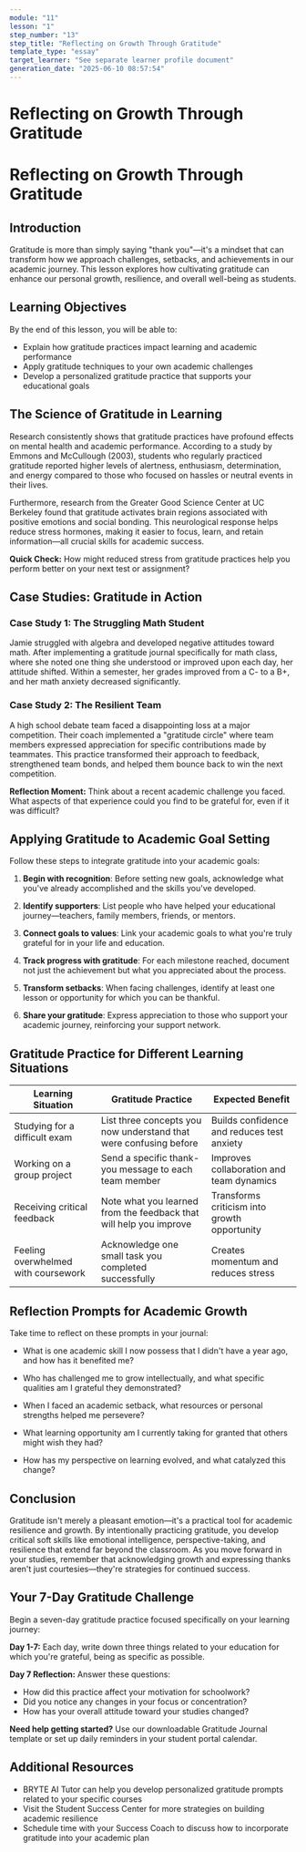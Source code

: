 ```yaml
---
module: "11"
lesson: "1"
step_number: "13"
step_title: "Reflecting on Growth Through Gratitude"
template_type: "essay"
target_learner: "See separate learner profile document"
generation_date: "2025-06-10 08:57:54"
---
```


# Reflecting on Growth Through Gratitude

# Reflecting on Growth Through Gratitude

## Introduction

Gratitude is more than simply saying "thank you"—it's a mindset that can transform how we approach challenges, setbacks, and achievements in our academic journey. This lesson explores how cultivating gratitude can enhance our personal growth, resilience, and overall well-being as students.

## Learning Objectives
By the end of this lesson, you will be able to:
* Explain how gratitude practices impact learning and academic performance
* Apply gratitude techniques to your own academic challenges
* Develop a personalized gratitude practice that supports your educational goals

## The Science of Gratitude in Learning

Research consistently shows that gratitude practices have profound effects on mental health and academic performance. According to a study by Emmons and McCullough (2003), students who regularly practiced gratitude reported higher levels of alertness, enthusiasm, determination, and energy compared to those who focused on hassles or neutral events in their lives.

Furthermore, research from the Greater Good Science Center at UC Berkeley found that gratitude activates brain regions associated with positive emotions and social bonding. This neurological response helps reduce stress hormones, making it easier to focus, learn, and retain information—all crucial skills for academic success.

**Quick Check:** How might reduced stress from gratitude practices help you perform better on your next test or assignment?

## Case Studies: Gratitude in Action

### Case Study 1: The Struggling Math Student

Jamie struggled with algebra and developed negative attitudes toward math. After implementing a gratitude journal specifically for math class, where she noted one thing she understood or improved upon each day, her attitude shifted. Within a semester, her grades improved from a C- to a B+, and her math anxiety decreased significantly.

### Case Study 2: The Resilient Team

A high school debate team faced a disappointing loss at a major competition. Their coach implemented a "gratitude circle" where team members expressed appreciation for specific contributions made by teammates. This practice transformed their approach to feedback, strengthened team bonds, and helped them bounce back to win the next competition.

**Reflection Moment:** Think about a recent academic challenge you faced. What aspects of that experience could you find to be grateful for, even if it was difficult?

## Applying Gratitude to Academic Goal Setting

Follow these steps to integrate gratitude into your academic goals:

1. **Begin with recognition**: Before setting new goals, acknowledge what you've already accomplished and the skills you've developed.

2. **Identify supporters**: List people who have helped your educational journey—teachers, family members, friends, or mentors.

3. **Connect goals to values**: Link your academic goals to what you're truly grateful for in your life and education.

4. **Track progress with gratitude**: For each milestone reached, document not just the achievement but what you appreciated about the process.

5. **Transform setbacks**: When facing challenges, identify at least one lesson or opportunity for which you can be thankful.

6. **Share your gratitude**: Express appreciation to those who support your academic journey, reinforcing your support network.

## Gratitude Practice for Different Learning Situations

| Learning Situation | Gratitude Practice | Expected Benefit |
|-------------------|-------------------|-----------------|
| Studying for a difficult exam | List three concepts you now understand that were confusing before | Builds confidence and reduces test anxiety |
| Working on a group project | Send a specific thank-you message to each team member | Improves collaboration and team dynamics |
| Receiving critical feedback | Note what you learned from the feedback that will help you improve | Transforms criticism into growth opportunity |
| Feeling overwhelmed with coursework | Acknowledge one small task you completed successfully | Creates momentum and reduces stress |

## Reflection Prompts for Academic Growth

Take time to reflect on these prompts in your journal:

* What is one academic skill I now possess that I didn't have a year ago, and how has it benefited me?

* Who has challenged me to grow intellectually, and what specific qualities am I grateful they demonstrated?

* When I faced an academic setback, what resources or personal strengths helped me persevere?

* What learning opportunity am I currently taking for granted that others might wish they had?

* How has my perspective on learning evolved, and what catalyzed this change?

## Conclusion

Gratitude isn't merely a pleasant emotion—it's a practical tool for academic resilience and growth. By intentionally practicing gratitude, you develop critical soft skills like emotional intelligence, perspective-taking, and resilience that extend far beyond the classroom. As you move forward in your studies, remember that acknowledging growth and expressing thanks aren't just courtesies—they're strategies for continued success.

## Your 7-Day Gratitude Challenge

Begin a seven-day gratitude practice focused specifically on your learning journey:

**Day 1-7:** Each day, write down three things related to your education for which you're grateful, being as specific as possible.

**Day 7 Reflection:** Answer these questions:
- How did this practice affect your motivation for schoolwork?
- Did you notice any changes in your focus or concentration?
- How has your overall attitude toward your studies changed?

**Need help getting started?** Use our downloadable Gratitude Journal template or set up daily reminders in your student portal calendar.

## Additional Resources
* BRYTE AI Tutor can help you develop personalized gratitude prompts related to your specific courses
* Visit the Student Success Center for more strategies on building academic resilience
* Schedule time with your Success Coach to discuss how to incorporate gratitude into your academic plan